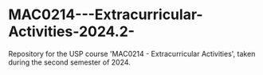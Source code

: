 # MAC0214---Extracurricular-Activities-2024.2-
Repository for the USP course 'MAC0214 - Extracurricular Activities', taken during the second semester of 2024.

